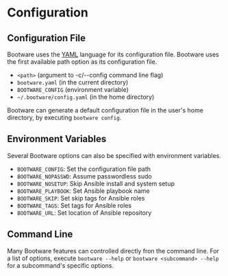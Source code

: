 # Configuration

## Configuration File

Bootware uses the [YAML](https://yaml.org/) language for its configuration file.
Bootware uses the first available path option as its configuration file.

- `<path>` (argument to -c/--config command line flag)
- `bootware.yaml` (in the current directory)
- `BOOTWARE_CONFIG` (environment variable)
- `~/.bootware/config.yaml` (in the home directory)

Bootware can generate a default configuration file in the user's home directory,
by executing `bootware config`.

## Environment Variables

Several Bootware options can also be specified with environment variables.

- `BOOTWARE_CONFIG`: Set the configuration file path
- `BOOTWARE_NOPASSWD`: Assume passwordless sudo
- `BOOTWARE_NOSETUP`: Skip Ansible install and system setup
- `BOOTWARE_PLAYBOOK`: Set Ansible playbook name
- `BOOTWARE_SKIP`: Set skip tags for Ansible roles
- `BOOTWARE_TAGS`: Set tags for Ansible roles
- `BOOTWARE_URL`: Set location of Ansible repository

## Command Line

Many Bootware features can controlled directly fron the command line. For a list
of options, execute `bootware --help` or `bootware <subcommand> --help` for a
subcommand's specific options.
